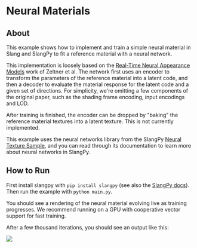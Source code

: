 # Neural Materials

## About

This example shows how to implement and train a simple neural material in Slang and SlangPy to fit a reference material with a neural network.

This implementation is loosely based on the [Real-Time Neural Appearance Models](https://repo-sam.inria.fr/fungraph/3d-gaussian-splatting/) work of Zeltner et al. The network first uses an encoder to transform the parameters of the reference material into a latent code, and then a decoder to evaluate the material response for the latent code and a given set of directions. For simplicity, we're omitting a few components of the original paper, such as the shading frame encoding, input encodings and LOD.

After training is finished, the encoder can be dropped by "baking" the reference material textures into a latent texture. This is not currently implemented.

This example uses the neural networks library from the SlangPy [Neural Texture Sample](https://github.com/shader-slang/slangpy-samples/tree/main/experiments/neuralnetwork), and you can read through its documentation to learn more about neural networks in SlangPy.

## How to Run

First install slangpy with `pip install slangpy` (see also the [SlangPy docs](https://slangpy.shader-slang.org/en/latest/installation.html)). Then run the example with `python main.py`.

You should see a rendering of the neural material evolving live as training progresses. We recommend running on a GPU with cooperative vector support for fast training.

After a few thousand iterations, you should see an output like this:

![](./example-image.jpg)
